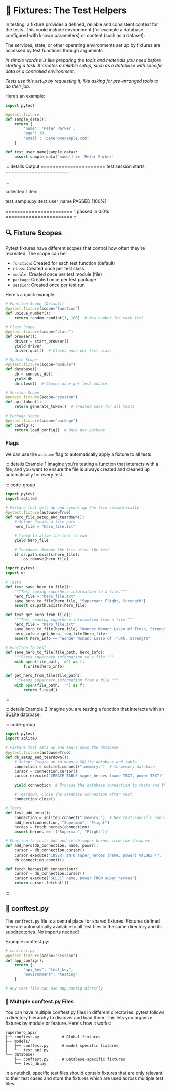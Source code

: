 # 🧩 Fixtures: The Test Helpers

In testing, a fixture provides a defined, reliable and consistent context for the tests. This could include environment (for example a database configured with known parameters) or content (such as a dataset).

The services, state, or other operating environments set up by fixtures are accessed by test functions through arguments.

_In simple words it is like preparing the tools and materials you need before starting a task. It creates a reliable setup, such as a database with specific data or a controlled environment._

_Tests use this setup by requesting it, like asking for pre-arranged tools to do their job._

Here’s an example:

```python
import pytest

@pytest.fixture
def sample_data():
    return {
        'name': 'Peter Parker',
        'age': 19,
        'email': 'peterp@example.com'
    }

def test_user_name(sample_data):
    assert sample_data['name'] == 'Peter Parker'
```

::: details Output
====================== test session starts ======================

...

collected 1 item

test_sample.py::test_user_name PASSED [100%]

======================= 1 passed in 0.01s =======================
:::

## 🔍 Fixture Scopes

Pytest fixtures have different scopes that control how often they're recreated. The scope can be:

- `function`: Created for each test function (default)
- `class`: Created once per test class
- `module`: Created once per test module (file)
- `package`: Created once per test package
- `session`: Created once per test run

Here's a quick example:

```python
# Function Scope (Default)
@pytest.fixture(scope="function")
def unique_number():
    return random.randint(1, 100)  # New number for each test

# Class Scope
@pytest.fixture(scope="class")
def browser():
    driver = start_browser()
    yield driver
    driver.quit()  # Closes once per test class

# Module Scope
@pytest.fixture(scope="module")
def database():
    db = connect_db()
    yield db
    db.close()  # Closes once per test module

# Session Scope
@pytest.fixture(scope="session")
def api_token():
    return generate_token()  # Created once for all tests

# Package Scope
@pytest.fixture(scope="package")
def config():
    return load_config()  # Once per package
```

### Flags

we can use the `autouse` flag to automatically apply a fixture to all tests

::: details Example 1
Imagine you're testing a function that interacts with a file, and you want to ensure the file is always created and cleaned up automatically for every test.

::: code-group

```python [conftest.py]
import pytest
import sqlite3

# Fixture that sets up and cleans up the file automatically
@pytest.fixture(autouse=True)
def hero_file_setup_and_teardown():
    # Setup: Create a file path
    hero_file = "hero_file.txt"

    # Yield to allow the test to run
    yield hero_file

    # Teardown: Remove the file after the test
    if os.path.exists(hero_file):
        os.remove(hero_file)
```

```python [test_hero.py]
import pytest
import os

# Tests
def test_save_hero_to_file():
    """Test saving superhero information to a file."""
    hero_file = "hero_file.txt"
    save_hero_to_file(hero_file, "Superman: Flight, Strength")
    assert os.path.exists(hero_file)

def test_get_hero_from_file():
    """Test reading superhero information from a file."""
    hero_file = "hero_file.txt"
    save_hero_to_file(hero_file, "Wonder Woman: Lasso of Truth, Strength")
    hero_info = get_hero_from_file(hero_file)
    assert hero_info == "Wonder Woman: Lasso of Truth, Strength"
```

```python [hero.py]
# Function to test
def save_hero_to_file(file_path, hero_info):
    """Saves superhero information to a file."""
    with open(file_path, 'w') as f:
        f.write(hero_info)

def get_hero_from_file(file_path):
    """Reads superhero information from a file."""
    with open(file_path, 'r') as f:
        return f.read()
```

:::

::: details Example 2
Imagine you are testing a function that interacts with an SQLite database.

::: code-group

```python [conftest.py]
import pytest
import sqlite3

# Fixture that sets up and tears down the database
@pytest.fixture(autouse=True)
def db_setup_and_teardown():
    # Setup: Create an in-memory SQLite database and table
    connection = sqlite3.connect(":memory:")  # In-memory database
    cursor = connection.cursor()
    cursor.execute("CREATE TABLE super_heroes (name TEXT, power TEXT)")

    yield connection  # Provide the database connection to tests and the testing happens here

    # Teardown: Close the database connection after test
    connection.close()

```

```python [test_hero.py]
# Tests
def test_add_hero():
    connection = sqlite3.connect(":memory:")  # New test-specific connection
    add_hero(connection, "Superman", "Flight")
    heroes = fetch_heroes(connection)
    assert heroes == [("Superman", "Flight")]
```

```python [hero.py]
# Function to test: Add and fetch super heroes from the database
def add_hero(db_connection, name, power):
    cursor = db_connection.cursor()
    cursor.execute("INSERT INTO super_heroes (name, power) VALUES (?, ?)", (name, power))
    db_connection.commit()

def fetch_heroes(db_connection):
    cursor = db_connection.cursor()
    cursor.execute("SELECT name, power FROM super_heroes")
    return cursor.fetchall()
```

:::

## 📁 conftest.py

The `conftest.py` file is a central place for shared fixtures. Fixtures defined here are automatically available to all test files in the same directory and its subdirectories. No imports needed!

Example conftest.py:

```python
# conftest.py
@pytest.fixture(scope="session")
def app_config():
    return {
        "api_key": "test_key",
        "environment": "testing"
    }

# Any test file can use app_config directly
```

### 📑 Multiple conftest.py Files

You can have multiple conftest.py files in different directories. pytest follows a directory hierarchy to discover and load them. This lets you organize fixtures by module or feature.
Here's how it works:

```
superhero_api/
├── conftest.py          # Global fixtures
├── models/
│   ├── conftest.py      # model specific fixtures
│   └── test_api.py
└── database/
    ├── conftest.py      # Database-specific fixtures
    └── test_db.py
```

in a nutshell, specific test files should contain fixtures that are only relevant to their test cases and store the fixtures which are used across multiple test files.

